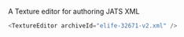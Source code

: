 A Texture editor for authoring JATS XML

```js
<TextureEditor archiveId="elife-32671-v2.xml" />
```
